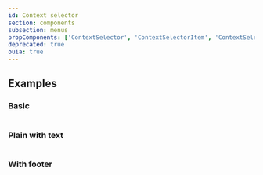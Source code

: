 ```yaml
---
id: Context selector
section: components
subsection: menus
propComponents: ['ContextSelector', 'ContextSelectorItem', 'ContextSelectorFooter']
deprecated: true
ouia: true
---
```


## Examples

### Basic

```ts file="./ContextSelectorBasic.tsx"
```

### Plain with text

```ts file="./ContextSelectorPlainText.tsx"
```

### With footer

```ts file="./ContextSelectorWithFooter.tsx"
```
